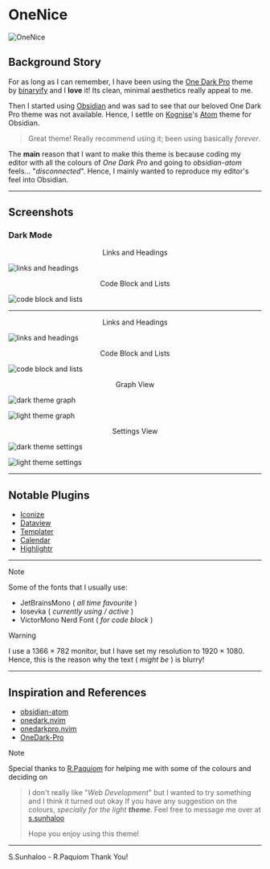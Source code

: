# OneNice

![OneNice](./screenshots/OneNice.png)

## Background Story

For as long as I can remember, I have been using the [One Dark Pro](https://github.com/Binaryify/OneDark-Pro) theme by [binaryify](https://github.com/binaryify) and I **love** it!
Its clean, minimal aesthetics really appeal to me.

Then I started using [Obsidian](https://www.obsidian.md) and was sad to see that our beloved One Dark Pro theme was not available.
Hence, I settle on [Kognise](https://kognise.dev/)'s [Atom](https://github.com/kognise/obsidian-atom) theme for Obsidian.

>Great theme! Really recommend using it; been using basically *forever*.

The **main** reason that I want to make this theme is because coding my editor with all the colours of *One Dark Pro* and going to *obsidian-atom* feels... "*disconnected*".
Hence, I mainly wanted to reproduce my editor's feel into Obsidian.

---

## Screenshots

### Dark Mode

<p align="center">Links and Headings</p>

![links and headings](./screenshots/dark_theme_1.png)

<p align="center">Code Block and Lists</p>

![code block and lists](./screenshots/dark_theme_2.png)

---
<p align="center">Links and Headings</p>

![links and headings](./screenshots/light_theme_1.png)

<p align="center">Code Block and Lists</p>

![code block and lists](./screenshots/light_theme_2.png)

<p align="center">Graph View</p>

![dark theme graph](./screenshots/dark_theme_graph.png)

![light theme graph](./screenshots/light_theme_graph.png)

<p align="center">Settings View</p>

![dark theme settings](./screenshots/dark_theme_settings.png)

![light theme settings](./screenshots/light_theme_settings.png)

---

## Notable Plugins

- [Iconize](https://github.com/FlorianWoelki/obsidian-iconize)
- [Dataview](https://github.com/blacksmithgu/obsidian-dataview)
- [Templater](https://github.com/SilentVoid13/Templater)
- [Calendar](https://github.com/liamcain/obsidian-calendar-plugin)
- [Highlightr](https://github.com/chetachiezikeuzor/Highlightr-Plugin)

---

>[!note]
>Some of the fonts that I usually use:
>
>- JetBrainsMono ( *all time favourite* )
>- Iosevka ( *currently using / active* )
>- VictorMono Nerd Font ( *for code block* )

>[!warning]
>I use a 1366 $\times$ 782 monitor, but I have set my resolution to 1920 $\times$ 1080.
>Hence, this is the reason why the text ( *might be* ) is blurry!

---

## Inspiration and References

- [obsidian-atom](https://github.com/kognise/obsidian-atom)
- [onedark.nvim](https://github.com/navarasu/onedark.nvim)
- [onedarkpro.nvim](https://github.com/olimorris/onedarkpro.nvim)
- [OneDark-Pro](https://github.com/Binaryify/OneDark-Pro)

>[!note]
>Special thanks to [R.Paquiom](https://www.instagram.com/yvng._roy/) for helping me with some of the colours and deciding  on

>I don't really like "*Web Development*" but I wanted to try something and I think it turned out okay
>If you have any suggestion on the colours, _specially for the light **theme**_.
>Feel free to message me over at [s.sunhaloo](https://www.instagram.com/s.sunhaloo)
>
>Hope you enjoy using this theme!

---

S.Sunhaloo - R.Paquiom
Thank You!
